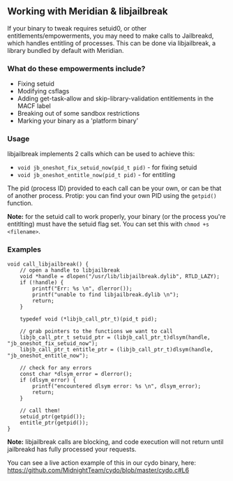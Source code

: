 ## Working with Meridian & libjailbreak

If your binary to tweak requires setuid0, or other entitlements/empowerments, you may need to make calls to Jailbreakd, which handles entitling of processes. This can be done via libjailbreak, a library bundled by default with Meridian.

### What do these empowerments include?
- Fixing setuid
- Modifying csflags
- Adding get-task-allow and skip-library-validation entitlements in the MACF label
- Breaking out of some sandbox restrictions
- Marking your binary as a 'platform binary'

### Usage

libjailbreak implements 2 calls which can be used to achieve this:
- `void jb_oneshot_fix_setuid_now(pid_t pid)` - for fixing setuid
- `void jb_oneshot_entitle_now(pid_t pid)` - for entitling

The pid (process ID) provided to each call can be your own, or can be that of another process.
Protip: you can find your own PID using the `getpid()` function.

**Note:** for the setuid call to work properly, your binary (or the process you're entitlting) must have the setuid flag set. You can set this with `chmod +s <filename>`.

### Examples

```
void call_libjailbreak() {
    // open a handle to libjailbreak
    void *handle = dlopen("/usr/lib/libjailbreak.dylib", RTLD_LAZY);
    if (!handle) {
        printf("Err: %s \n", dlerror());
        printf("unable to find libjailbreak.dylib \n");
        return;
    }

    typedef void (*libjb_call_ptr_t)(pid_t pid);

    // grab pointers to the functions we want to call
    libjb_call_ptr_t setuid_ptr = (libjb_call_ptr_t)dlsym(handle, "jb_oneshot_fix_setuid_now");
    libjb_call_ptr_t entitle_ptr = (libjb_call_ptr_t)dlsym(handle, "jb_oneshot_entitle_now");

    // check for any errors
    const char *dlsym_error = dlerror();
    if (dlsym_error) {
        printf("encountered dlsym error: %s \n", dlsym_error);
        return;
    }

    // call them!
    setuid_ptr(getpid());
    entitle_ptr(getpid());
}
```

**Note:** libjailbreak calls are blocking, and code execution will not return until jailbreakd has fully processed your requests.

You can see a live action example of this in our cydo binary, here: https://github.com/MidnightTeam/cydo/blob/master/cydo.c#L6

